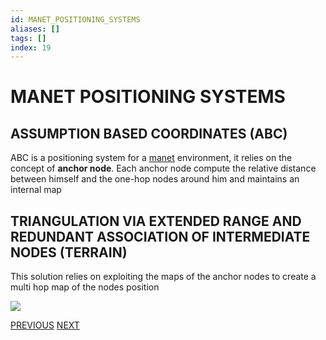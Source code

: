 ```yaml
---
id: MANET_POSITIONING_SYSTEMS
aliases: []
tags: []
index: 19
---
```


# MANET POSITIONING SYSTEMS
## ASSUMPTION BASED COORDINATES (ABC)

ABC is a positioning system for a [manet](MANETS.md) environment, it relies on the concept of **anchor node**.
Each anchor node compute the relative distance between himself and the one-hop nodes around him and maintains an internal map

## TRIANGULATION VIA EXTENDED RANGE AND REDUNDANT ASSOCIATION OF INTERMEDIATE NODES (TERRAIN)

This solution relies on exploiting the maps of the anchor nodes to create a multi hop map of the nodes position

![](Pasted%20image%2020240608190212.png)

[PREVIOUS](pages/positioning_systems/TAXONOMY.md) [NEXT](pages/positioning_systems/GLOBAL_POSITIONING_SYSTEM.md)
